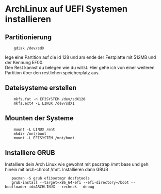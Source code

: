 # ArchLinux auf UEFI Systemen installieren

## Partitionierung

```
    gdisk /dev/sdX
```
  
lege eine Partition auf die id 128 und am ende der Festplatte mit 512MB und der Kennung EF00.  
Den Rest kannst du belegen wie du willst. Hier gehe ich von einer weiteren Partition über den restlichen speicherplatz aus.

## Dateisysteme erstellen

```
    mkfs.fat -n EFISYSTEM /dev/sdX128
    mkfs.ext4 -L LINUX /dev/sdX1
```
  
## Mounten der Systeme

```
    mount -L LINUX /mnt
    mkdir /mnt/boot
    mount -L EFISYSTEM /mnt/boot
```
  
## Installiere GRUB
Installiere dein Arch Linux wie gewohnt mit pacstrap /mnt base und geh hinein mit arch-chroot /mnt. Installieren dann GRUB
  

```
   pacman -S grub efibootmgr dosfstools
   grub-install --target=x86_64-efi --efi-directory=/boot --bootloader-id=ARCHLINUX --recheck --debug
```


